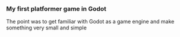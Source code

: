 ### My first platformer game in Godot

The point was to get familiar with Godot as a game engine and make something very small and simple